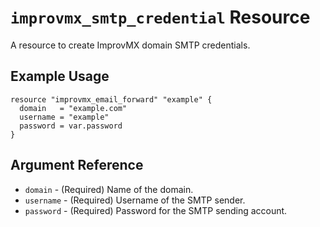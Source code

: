 # `improvmx_smtp_credential` Resource

A resource to create ImprovMX domain SMTP credentials.

## Example Usage

```hcl
resource "improvmx_email_forward" "example" {
  domain   = "example.com"
  username = "example"
  password = var.password
}
```

## Argument Reference

* `domain` - (Required) Name of the domain.
* `username` - (Required) Username of the SMTP sender.
* `password` - (Required) Password for the SMTP sending account.
